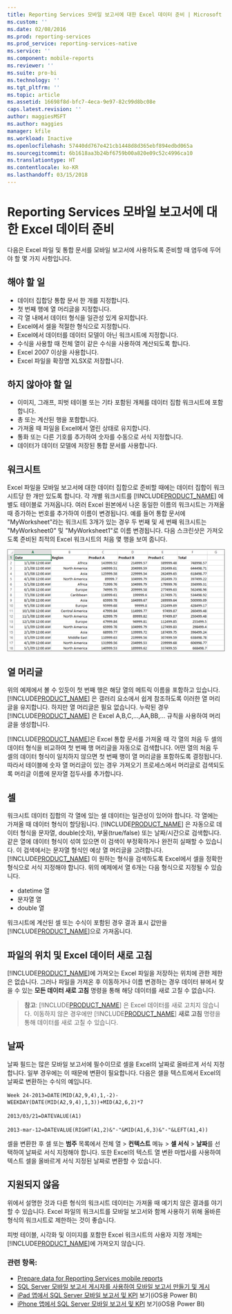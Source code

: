 ```yaml
---
title: Reporting Services 모바일 보고서에 대한 Excel 데이터 준비 | Microsoft Docs
ms.custom: ''
ms.date: 02/08/2016
ms.prod: reporting-services
ms.prod_service: reporting-services-native
ms.service: ''
ms.component: mobile-reports
ms.reviewer: ''
ms.suite: pro-bi
ms.technology: ''
ms.tgt_pltfrm: ''
ms.topic: article
ms.assetid: 16698f8d-bfc7-4eca-9e97-82c99d8bc08e
caps.latest.revision: ''
author: maggiesMSFT
ms.author: maggies
manager: kfile
ms.workload: Inactive
ms.openlocfilehash: 57440dd767e421cb1448d8d365ebf894edbd065a
ms.sourcegitcommit: 6b1618aa3b24bf6759b00a820e09c52c4996ca10
ms.translationtype: HT
ms.contentlocale: ko-KR
ms.lasthandoff: 03/15/2018
---
```

# <a name="prepare-excel-data-for-reporting-services-mobile-reports"></a>Reporting Services 모바일 보고서에 대한 Excel 데이터 준비
  
다음은 Excel 파일 및 통합 문서를 모바일 보고서에 사용하도록 준비할 때 염두에 두어야 할 몇 가지 사항입니다.  
  
## <a name="do"></a>해야 할 일  
  
- 데이터 집합당 통합 문서 한 개를 지정합니다.  
- 첫 번째 행에 열 머리글을 지정합니다.  
- 각 열 내에서 데이터 형식을 일관성 있게 유지합니다.  
- Excel에서 셀을 적절한 형식으로 지정합니다.  
- Excel에서 데이터를 데이터 모델이 아닌 워크시트에 지정합니다.  
- 수식을 사용할 때 전체 열이 같은 수식을 사용하여 계산되도록 합니다.  
- Excel 2007 이상을 사용합니다.  
- Excel 파일을 확장명 XLSX로 저장합니다.  
          
## <a name="dont"></a>하지 않아야 할 일  
  
- 이미지, 그래프, 피벗 테이블 또는 기타 포함된 개체를 데이터 집합 워크시트에 포함합니다.  
- 총 또는 계산된 행을 포함합니다.  
- 가져올 때 파일을 Excel에서 열린 상태로 유지합니다.  
- 통화 또는 다른 기호를 추가하여 숫자를 수동으로 서식 지정합니다.  
- 데이터가 데이터 모델에 저장된 통합 문서를 사용합니다.  
  
## <a name="worksheets"></a>워크시트  
          
Excel 파일을 모바일 보고서에 대한 데이터 집합으로 준비할 때에는 데이터 집합이 워크시트당 한 개만 있도록 합니다. 각 개별 워크시트를 [!INCLUDE[PRODUCT_NAME](../../includes/ss-mobilereptpub-short.md)] 에 별도 테이블로 가져옵니다. 여러 Excel 원본에서 나온 동일한 이름의 워크시트는 가져올 때 증가하는 번호를 추가하여 이름이 변경됩니다. 예를 들어 통합 문서에 "MyWorksheet"라는 워크시트 3개가 있는 경우 두 번째 및 세 번째 워크시트는 "MyWorksheet0" 및 "MyWorksheet1"로 이름 변경됩니다. 다음 스크린샷은 가져오도록 준비된 최적의 Excel 워크시트의 처음 몇 행을 보여 줍니다.  
  
![SS_MRP_ExcelDataSheet](../../reporting-services/mobile-reports/media/ss-mrp-exceldatasheet.png)  
          
## <a name="column-headers"></a>열 머리글  
  
위의 예제에서 볼 수 있듯이 첫 번째 행은 해당 열의 메트릭 이름을 포함하고 있습니다. [!INCLUDE[PRODUCT_NAME](../../includes/ss-mobilereptpub-short.md)] 은 갤러리 요소에서 쉽게 참조하도록 이러한 열 머리글을 유지합니다. 하지만 열 머리글은 필요 없습니다. 누락된 경우 [!INCLUDE[PRODUCT_NAME](../../includes/ss-mobilereptpub-short.md)] 은 Excel A,B,C,...,AA,BB,... 규칙을 사용하여 머리글을 생성합니다.  
  
[!INCLUDE[PRODUCT_NAME](../../includes/ss-mobilereptpub-short.md)]은 Excel 통합 문서를 가져올 때 각 열의 처음 두 셀의 데이터 형식을 비교하여 첫 번째 행 머리글을 자동으로 검색합니다. 어떤 열의 처음 두 셀의 데이터 형식이 일치하지 않으면 첫 번째 행이 열 머리글을 포함하도록 결정됩니다. 따라서 테이블에 숫자 열 머리글이 있는 경우 가져오기 프로세스에서 머리글로 검색되도록 머리글 이름에 문자열 접두사를 추가합니다.  
  
## <a name="cells"></a>셀  
  
워크시트 데이터 집합의 각 열에 있는 셀 데이터는 일관성이 있어야 합니다. 각 열에는 가져올 때 데이터 형식이 할당됩니다. [!INCLUDE[PRODUCT_NAME](../../includes/ss-mobilereptpub-short.md)] 은 자동으로 데이터 형식을 문자열, double(숫자), 부울(true/false) 또는 날짜/시간으로 검색합니다. 같은 열에 데이터 형식이 섞여 있으면 이 검색이 부정확하거나 완전히 실패할 수 있습니다. 이 검색에서는 문자열 형식인 예상 열 머리글을 고려합니다. [!INCLUDE[PRODUCT_NAME](../../includes/ss-mobilereptpub-short.md)] 이 원하는 형식을 검색하도록 Excel에서 셀을 정확한 형식으로 서식 지정해야 합니다. 위의 예제에서 열 6개는 다음 형식으로 지정될 수 있습니다.  
*  datetime 열  
*  문자열 열  
*  double 열  
  
워크시트에 계산된 셀 또는 수식이 포함된 경우 결과 표시 값만을 [!INCLUDE[PRODUCT_NAME](../../includes/ss-mobilereptpub-short.md)]으로 가져옵니다.  
  
## <a name="file-location-and-refreshing-excel-data"></a>파일의 위치 및 Excel 데이터 새로 고침  
  
[!INCLUDE[PRODUCT_NAME](../../includes/ss-mobilereptpub-short.md)]에 가져오는 Excel 파일을 저장하는 위치에 관한 제한은 없습니다. 그러나 파일을 가져온 후 이동하거나 이름 변경하는 경우 데이터 뷰에서 찾을 수 있는 **모든 데이터 새로 고침** 명령을 통해 해당 데이터를 새로 고칠 수 없습니다.   
  
>**참고**: [!INCLUDE[PRODUCT_NAME](../../includes/ss-mobilereptpub-short.md)] 은 Excel 데이터를 새로 고치지 않습니다. 이동하지 않은 경우에만 [!INCLUDE[PRODUCT_NAME](../../includes/ss-mobilereptpub-short.md)] **새로 고침** 명령을 통해 데이터를 새로 고칠 수 있습니다.  
  
## <a name="dates"></a>날짜  
  
날짜 필드는 많은 모바일 보고서에 필수이므로 셀을 Excel의 날짜로 올바르게 서식 지정합니다. 일부 경우에는 이 때문에 변환이 필요합니다. 다음은 셀을 텍스트에서 Excel의 날짜로 변환하는 수식의 예입니다.  
  
    Week 24-2013=DATE(MID(A2,9,4),1,-2)-WEEKDAY(DATE(MID(A2,9,4),1,3))+MID(A2,6,2)*7  
  
    2013/03/21=DATEVALUE(A1)  
  
    2013-mar-12=DATEVALUE(RIGHT(A1,2)&"-"&MID(A1,6,3)&"-"&LEFT(A1,4))  
  
셀을 변환한 후 셀 또는 **범주** 목록에서 전체 열 > **컨텍스트** 메뉴 > **셀 서식** > **날짜**를 선택하여 날짜로 서식 지정해야 합니다. 또한 Excel의 텍스트 열 변환 마법사를 사용하여 텍스트 셀을 올바르게 서식 지정된 날짜로 변환할 수 있습니다.  
  
## <a name="unsupported"></a>지원되지 않음  
  
위에서 설명한 것과 다른 형식의 워크시트 데이터는 가져올 때 예기치 않은 결과를 야기할 수 있습니다. Excel 파일의 워크시트를 모바일 보고서와 함께 사용하기 위해 올바른 형식의 워크시트로 제한하는 것이 좋습니다.  
  
피벗 테이블, 시각화 및 이미지를 포함한 Excel 워크시트의 사용자 지정 개체는 [!INCLUDE[PRODUCT_NAME](../../includes/ss-mobilereptpub-short.md)]에 가져오지 않습니다.  
  
### <a name="see-also"></a>관련 항목:  
- [Prepare data for Reporting Services mobile reports](../../reporting-services/mobile-reports/prepare-data-for-reporting-services-mobile-reports.md)  
- [SQL Server 모바일 보고서 게시자를 사용하여 모바일 보고서 만들기 및 게시](../../reporting-services/mobile-reports/create-mobile-reports-with-sql-server-mobile-report-publisher.md)  
-  [iPad 앱에서 SQL Server 모바일 보고서 및 KPI](https://pbiwebprod-docs.azurewebsites.net/en-us/documentation/powerbi-mobile-ipad-kpis-mobile-reports)  보기(iOS용 Power BI)  
-  [iPhone 앱에서 SQL Server 모바일 보고서 및 KPI](https://pbiwebprod-docs.azurewebsites.net/en-us/documentation/powerbi-mobile-iphone-kpis-mobile-reports) 보기(iOS용 Power BI)  
  
  
  
  
  
  
  

